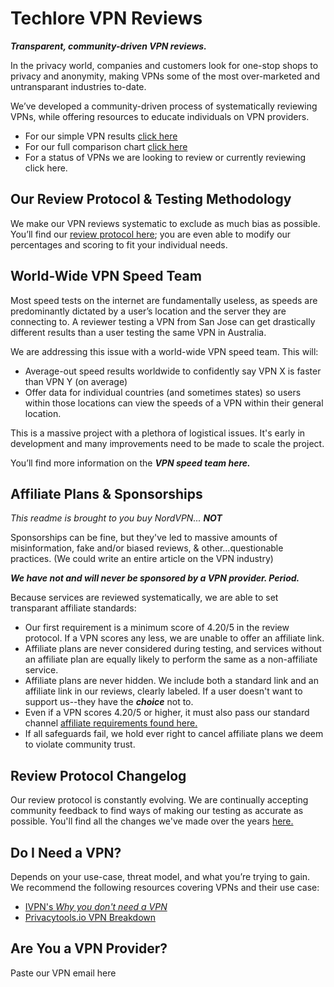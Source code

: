 # Techlore VPN Reviews
***Transparent, community-driven VPN reviews.***

In the privacy world, companies and customers look for one-stop shops to privacy and anonymity, making VPNs some of the most over-marketed and untransparant industries to-date.

We’ve developed a community-driven process of systematically reviewing VPNs, while offering resources to educate individuals on VPN providers.

- For our simple VPN results [click here](https://github.com/techlore-official/VPN-reviews/blob/master/simple-VPN-chart.csv)
- For our full comparison chart [click here](https://github.com/techlore-official/VPN-reviews/blob/master/complete-VPN-chart.csv)
- For a status of VPNs we are looking to review or currently reviewing click here.

## Our Review Protocol & Testing Methodology
We make our VPN reviews systematic to exclude as much bias as possible. You’ll find our [review protocol here](https://github.com/techlore-official/VPN-reviews/blob/master/review-protocol.md); you are even able to modify our percentages and scoring to fit your individual needs.

## World-Wide VPN Speed Team
Most speed tests on the internet are fundamentally useless, as speeds are predominantly dictated by a user’s location and the server they are connecting to. A reviewer testing a VPN from San Jose can get drastically different results than a user testing the same VPN in Australia.

We are addressing this issue with a world-wide VPN speed team. This will:
* Average-out speed results worldwide to confidently say VPN X is faster than VPN Y (on average)
* Offer data for individual countries (and sometimes states) so users within those locations can view the speeds of a VPN within their general location. 

This is a massive project with a plethora of logistical issues. It's early in development and many improvements need to be made to scale the project.

You’ll find more information on the ***VPN speed team here.***

## Affiliate Plans & Sponsorships
*This readme is brought to you buy NordVPN...* ***NOT***

Sponsorships can be fine, but they've led to massive amounts of misinformation, fake and/or biased reviews, & other...questionable practices. (We could write an entire article on the VPN industry)


***We have not and will never be sponsored by a VPN provider. Period.***


Because services are reviewed systematically, we are able to set transparant affiliate standards:
* Our first requirement is a minimum score of 4.20/5 in the review protocol. If a VPN scores any less, we are unable to offer an affiliate link.
* Affiliate plans are never considered during testing, and services without an affiliate plan are equally likely to perform the same as a non-affiliate service.
* Affiliate plans are never hidden. We include both a standard link and an affiliate link in our reviews, clearly labeled. If a user doesn't want to support us--they have the ***choice*** not to. 
* Even if a VPN scores 4.20/5 or higher, it must also pass our standard channel [affiliate requirements found here.](https://github.com/techlore-official/YT-channel/blob/master/affiliates.md)
* If all safeguards fail, we hold ever right to cancel affiliate plans we deem to violate community trust. 

## Review Protocol Changelog
Our review protocol is constantly evolving. We are continually accepting community feedback to find ways of making our testing as accurate as possible. You'll find all the changes we've made over the years [here.](https://github.com/techlore-official/VPN-reviews/blob/master/review-protocol-changelog.md)

## Do I Need a VPN? 
Depends on your use-case, threat model, and what you’re trying to gain. We recommend the following resources covering VPNs and their use case:

* [IVPN's *Why you don't need a VPN*](https://www.ivpn.net/blog/why-you-dont-need-a-vpn/)
* [Privacytools.io VPN Breakdown](https://www.privacytools.io/providers/vpn/#info)

## Are You a VPN Provider?
Paste our VPN email here
